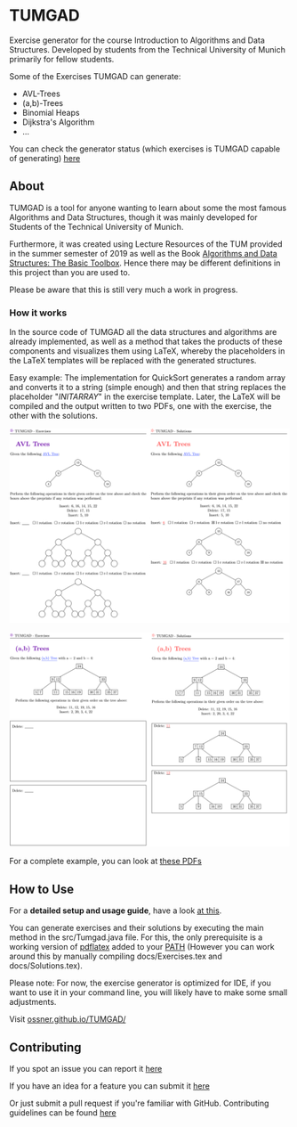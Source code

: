 # TUMGAD
<!-- favicon by Becris from flaticon.com -->
Exercise generator for the course Introduction to Algorithms and Data Structures.
Developed by students from the Technical University of Munich primarily for fellow students.

Some of the Exercises TUMGAD can generate:
- AVL-Trees
- (a,b)-Trees
- Binomial Heaps
- Dijkstra's Algorithm
- ...

You can check the generator status (which exercises is TUMGAD capable of generating) [here](https://github.com/users/ossner/projects/1)
## About
TUMGAD is a tool for anyone wanting to learn about some the most famous Algorithms and Data Structures, though it 
was mainly developed for Students of the Technical University of Munich.

Furthermore, it was created using Lecture Resources of the TUM provided in the summer
semester of 2019 as well as the Book [Algorithms and Data Structures: The Basic Toolbox](https://www.springer.com/gp/book/9783540779773).
Hence there may be different definitions in this project than you are used to.

Please be aware that this is still very much a work in progress.

### How it works
In the source code of TUMGAD all the data structures and algorithms are already
implemented, as well as a method that takes the products of these components 
and visualizes them using LaTeX, whereby the placeholders in the LaTeX templates 
will be replaced with the generated structures.

Easy example: The implementation for QuickSort generates a random array and converts it
to a string (simple enough) and then that string replaces the placeholder "$INITARRAY$" in the 
exercise template. Later, the LaTeX will be compiled and the output written to two PDFs, one
with the exercise, the other with the solutions. 

![](resources/example2.png)

![](resources/example.png)


For a complete example, you can look at [these PDFs](docs)

## How to Use
For a **detailed setup and usage guide**, have a look [at this](Setup.md).

You can generate exercises and their solutions by executing the main method in the src/Tumgad.java file.
For this, the only prerequisite is a working version of [pdflatex](https://www.latex-project.org/get/) added 
to your [PATH](https://tex.stackexchange.com/questions/60702/setting-up-miktex-and-texworks) (However you can work around this by manually compiling docs/Exercises.tex and docs/Solutions.tex).

Please note: For now, the exercise generator is optimized for IDE, if you want to use it in your command line, you will likely
have to make some small adjustments.

Visit [ossner.github.io/TUMGAD/](https://ossner.github.io/TUMGAD/src/routes)
## Contributing
If you spot an issue you can report it [here](https://github.com/ossner/TUMGAD/issues/new?assignees=&labels=&template=bug_report.md&title=)

If you have an idea for a feature you can submit it [here](https://github.com/ossner/TUMGAD/issues/new?assignees=&labels=&template=feature_request.md&title=)

Or just submit a pull request if you're familiar with GitHub. Contributing guidelines can be found [here](CONTRIBUTING.md)
